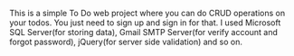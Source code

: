 This is a simple To Do web project where you can do CRUD operations on your todos. You just need to sign up and sign in for that. I used Microsoft SQL Server(for storing data), Gmail SMTP Server(for verify account and forgot password), jQuery(for server side validation) and so on.
